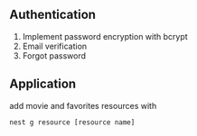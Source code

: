 ## Authentication

1. Implement password encryption with bcrypt
2. Email verification
3. Forgot password 


## Application

add movie and favorites resources with 
```
nest g resource [resource name]
```